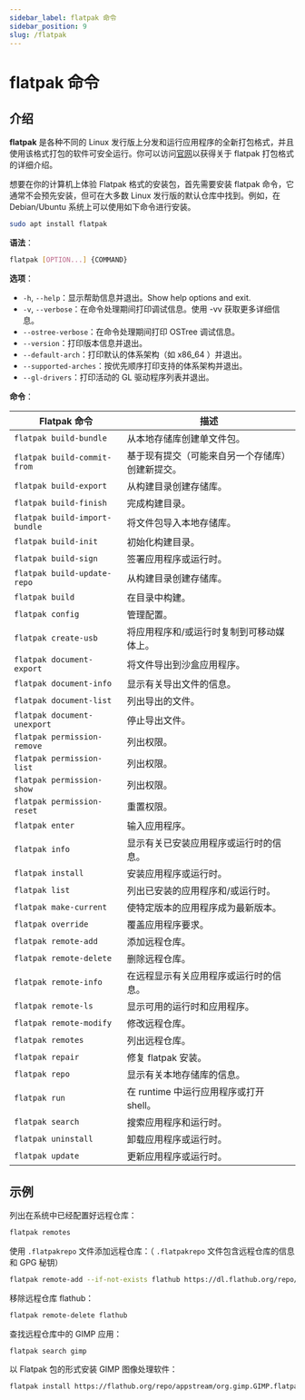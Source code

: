 ```yaml
---
sidebar_label: flatpak 命令
sidebar_position: 9
slug: /flatpak
---
```


# flatpak 命令



## 介绍

**flatpak** 是各种不同的 Linux 发行版上分发和运行应用程序的全新打包格式，并且使用该格式打包的软件可安全运行。你可以访问[官网](https://flatpak.org)以获得关于 flatpak 打包格式的详细介绍。

想要在你的计算机上体验 Flatpak 格式的安装包，首先需要安装 flatpak 命令，它通常不会预先安装，但可在大多数 Linux 发行版的默认仓库中找到。例如，在 Debian/Ubuntu 系统上可以使用如下命令进行安装。

```bash
sudo apt install flatpak
```

**语法**：

```bash
flatpak [OPTION...] {COMMAND}
```

**选项**：

- `-h`, `--help`：显示帮助信息并退出。Show help options and exit.
- `-v`, `--verbose`：在命令处理期间打印调试信息。使用 -vv 获取更多详细信息。
- `--ostree-verbose`：在命令处理期间打印 OSTree 调试信息。
- `--version`：打印版本信息并退出。
- `--default-arch`：打印默认的体系架构（如 x86_64 ）并退出。
- `--supported-arches`：按优先顺序打印支持的体系架构并退出。
- `--gl-drivers`：打印活动的 GL 驱动程序列表并退出。

**命令**：

| Flatpak 命令                  | 描述                                             |
| ----------------------------- | ------------------------------------------------ |
| `flatpak build-bundle`        | 从本地存储库创建单文件包。                       |
| `flatpak build-commit-from`   | 基于现有提交（可能来自另一个存储库）创建新提交。 |
| `flatpak build-export`        | 从构建目录创建存储库。                           |
| `flatpak build-finish`        | 完成构建目录。                                   |
| `flatpak build-import-bundle` | 将文件包导入本地存储库。                         |
| `flatpak build-init`          | 初始化构建目录。                                 |
| `flatpak build-sign`          | 签署应用程序或运行时。                           |
| `flatpak build-update-repo`   | 从构建目录创建存储库。                           |
| `flatpak build`               | 在目录中构建。                                   |
| `flatpak config`              | 管理配置。                                       |
| `flatpak create-usb`          | 将应用程序和/或运行时复制到可移动媒体上。        |
| `flatpak document-export`     | 将文件导出到沙盒应用程序。                       |
| `flatpak document-info`       | 显示有关导出文件的信息。                         |
| `flatpak document-list`       | 列出导出的文件。                                 |
| `flatpak document-unexport`   | 停止导出文件。                                   |
| `flatpak permission-remove`   | 列出权限。                                       |
| `flatpak permission-list`     | 列出权限。                                       |
| `flatpak permission-show`     | 列出权限。                                       |
| `flatpak permission-reset`    | 重置权限。                                       |
| `flatpak enter`               | 输入应用程序。                                   |
| `flatpak info`                | 显示有关已安装应用程序或运行时的信息。           |
| `flatpak install`             | 安装应用程序或运行时。                           |
| `flatpak list`                | 列出已安装的应用程序和/或运行时。                |
| `flatpak make-current`        | 使特定版本的应用程序成为最新版本。               |
| `flatpak override`            | 覆盖应用程序要求。                               |
| `flatpak remote-add`          | 添加远程仓库。                                   |
| `flatpak remote-delete`       | 删除远程仓库。                                   |
| `flatpak remote-info`         | 在远程显示有关应用程序或运行时的信息。           |
| `flatpak remote-ls`           | 显示可用的运行时和应用程序。                     |
| `flatpak remote-modify`       | 修改远程仓库。                                   |
| `flatpak remotes`             | 列出远程仓库。                                   |
| `flatpak repair`              | 修复 flatpak 安装。                              |
| `flatpak repo`                | 显示有关本地存储库的信息。                       |
| `flatpak run`                 | 在 runtime 中运行应用程序或打开 shell。          |
| `flatpak search`              | 搜索应用程序和运行时。                           |
| `flatpak uninstall`           | 卸载应用程序或运行时。                           |
| `flatpak update`              | 更新应用程序或运行时。                           |



## 示例

列出在系统中已经配置好远程仓库：

```bash
flatpak remotes
```

使用 `.flatpakrepo` 文件添加远程仓库：（ `.flatpakrepo` 文件包含远程仓库的信息和 GPG 秘钥）

```bash
flatpak remote-add --if-not-exists flathub https://dl.flathub.org/repo/flathub.flatpakrepo
```

移除远程仓库 flathub：

```bash
flatpak remote-delete flathub
```

查找远程仓库中的 GIMP 应用：

```bash
flatpak search gimp
```

以 Flatpak 包的形式安装 GIMP 图像处理软件：

```bash
flatpak install https://flathub.org/repo/appstream/org.gimp.GIMP.flatpakref
```







